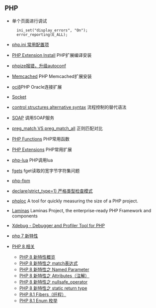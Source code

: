 ## PHP
- 单个页面进行调试  
	
		ini_set("display_errors", "On");
		error_reporting(E_ALL);
- [php.ini 常用配置项](php.ini.md)
- [PHP Extension Install](php-extension-install.md) PHP扩展编译安装
- [phpize报错，升级autoconf](autoconf.md)
- [Memcached](memcached.md) PHP Memcached扩展安装
- [oci8](oci8.md)PHP Oracle连接扩展
- [Socket](Socket.md)
- [control structures alternative syntax](alternative-syntax.md) 流程控制的替代语法
- [SOAP](soap.md) 调用SOAP服务
- [preg_match VS preg_match_all](preg_match.md) 正则匹配对比
- [PHP Functions](functions/README.md) PHP常用函数
- [PHP Extensions](extensions/README.md) PHP常用扩展
- [php-lua](php_lua.md) PHP调用lua
- [fgets](fgets.md) fget读取的宽字节字符集问题
- [php-fpm](php-fpm.md)
- [declare(strict_type=1) 严格类型检查模式](strict_types.md)
- [phploc](phploc.md) A tool for quickly measuring the size of a PHP project.
- [Laminas](laminas.md) Laminas Project, the enterprise-ready PHP Framework and components
- [Xdebug - Debugger and Profiler Tool for PHP](Xdebug.md)
- [php 7 新特性](php7.md)
- [PHP 8 相关](php8/README.md)
	- [PHP 8 新特性概览](php8/Features.md)
	- [PHP 8 新特性之 match表达式](php8/match.md)
	- [PHP 8 新特性之 Named Parameter](php8/NamedParameter.md)
	- [PHP 8 新特性之 Attributes（注解）](php8/Attributes.md)
	- [PHP 8 新特性之 nullsafe_operator](php8/nullsafe_operator.md)
	- [PHP 8 新特性之 static return type](php8/static_return_type.md)
	- [PHP 8.1 Fibers（纤程）](php8/Fibers.md)
	- [PHP 8.1 Enum 枚举](php8/Enum.md)